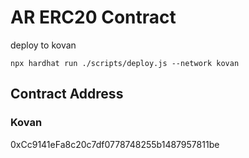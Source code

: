 # AR ERC20 Contract

deploy to kovan
```
npx hardhat run ./scripts/deploy.js --network kovan
```

## Contract Address

### Kovan

0xCc9141eFa8c20c7df0778748255b1487957811be